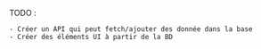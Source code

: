 TODO : 

    - Créer un API qui peut fetch/ajouter des donnée dans la base
    - Créer des éléments UI à partir de la BD
